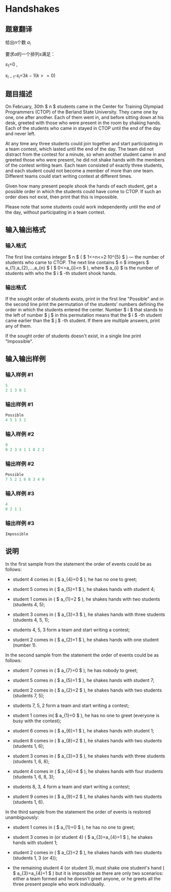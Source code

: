 # Handshakes

## 题意翻译

给出$n$个数 $a_i$

要求$a$的一个排列$s$满足：

$s_1$=0 ,

$s_{i-1}$-$s_i$=$3k-1$($k>=0$)

## 题目描述

On February, 30th $ n $ students came in the Center for Training Olympiad Programmers (CTOP) of the Berland State University. They came one by one, one after another. Each of them went in, and before sitting down at his desk, greeted with those who were present in the room by shaking hands. Each of the students who came in stayed in CTOP until the end of the day and never left.

At any time any three students could join together and start participating in a team contest, which lasted until the end of the day. The team did not distract from the contest for a minute, so when another student came in and greeted those who were present, he did not shake hands with the members of the contest writing team. Each team consisted of exactly three students, and each student could not become a member of more than one team. Different teams could start writing contest at different times.

Given how many present people shook the hands of each student, get a possible order in which the students could have come to CTOP. If such an order does not exist, then print that this is impossible.

Please note that some students could work independently until the end of the day, without participating in a team contest.

## 输入输出格式

### 输入格式

The first line contains integer $ n $ ( $ 1<=n<=2·10^{5} $ ) — the number of students who came to CTOP. The next line contains $ n $ integers $ a_{1},a_{2},...,a_{n} $ ( $ 0<=a_{i}&lt;n $ ), where $ a_{i} $ is the number of students with who the $ i $ -th student shook hands.

### 输出格式

If the sought order of students exists, print in the first line "Possible" and in the second line print the permutation of the students' numbers defining the order in which the students entered the center. Number $ i $ that stands to the left of number $ j $ in this permutation means that the $ i $ -th student came earlier than the $ j $ -th student. If there are multiple answers, print any of them.

If the sought order of students doesn't exist, in a single line print "Impossible".

## 输入输出样例

### 输入样例 #1

```cpp
5
2 1 3 0 1

```
### 输出样例 #1

```cpp
Possible
4 5 1 3 2 
```


### 输入样例 #2

```cpp
9
0 2 3 4 1 1 0 2 2

```
### 输出样例 #2

```cpp
Possible
7 5 2 1 6 8 3 4 9
```


### 输入样例 #3

```cpp
4
0 2 1 1

```
### 输出样例 #3

```cpp
Impossible

```
## 说明

In the first sample from the statement the order of events could be as follows:

- student 4 comes in ( $ a_{4}=0 $ ), he has no one to greet;

- student 5 comes in ( $ a_{5}=1 $ ), he shakes hands with student 4;

- student 1 comes in ( $ a_{1}=2 $ ), he shakes hands with two students (students 4, 5);

- student 3 comes in ( $ a_{3}=3 $ ), he shakes hands with three students (students 4, 5, 1);

- students 4, 5, 3 form a team and start writing a contest;

- student 2 comes in ( $ a_{2}=1 $ ), he shakes hands with one student (number 1).

In the second sample from the statement the order of events could be as follows:

- student 7 comes in ( $ a_{7}=0 $ ), he has nobody to greet;

- student 5 comes in ( $ a_{5}=1 $ ), he shakes hands with student 7;

- student 2 comes in ( $ a_{2}=2 $ ), he shakes hands with two students (students 7, 5);

- students 7, 5, 2 form a team and start writing a contest;

- student 1 comes in( $ a_{1}=0 $ ), he has no one to greet (everyone is busy with the contest);

- student 6 comes in ( $ a_{6}=1 $ ), he shakes hands with student 1;

- student 8 comes in ( $ a_{8}=2 $ ), he shakes hands with two students (students 1, 6);

- student 3 comes in ( $ a_{3}=3 $ ), he shakes hands with three students (students 1, 6, 8);

- student 4 comes in ( $ a_{4}=4 $ ), he shakes hands with four students (students 1, 6, 8, 3);

- students 8, 3, 4 form a team and start writing a contest;

- student 9 comes in ( $ a_{9}=2 $ ), he shakes hands with two students (students 1, 6).

In the third sample from the statement the order of events is restored unambiguously:

- student 1 comes in ( $ a_{1}=0 $ ), he has no one to greet;

- student 3 comes in (or student 4) ( $ a_{3}=a_{4}=1 $ ), he shakes hands with student 1;

- student 2 comes in ( $ a_{2}=2 $ ), he shakes hands with two students (students 1, 3 (or 4));

- the remaining student 4 (or student 3), must shake one student's hand ( $ a_{3}=a_{4}=1 $ ) but it is impossible as there are only two scenarios: either a team formed and he doesn't greet anyone, or he greets all the three present people who work individually.

